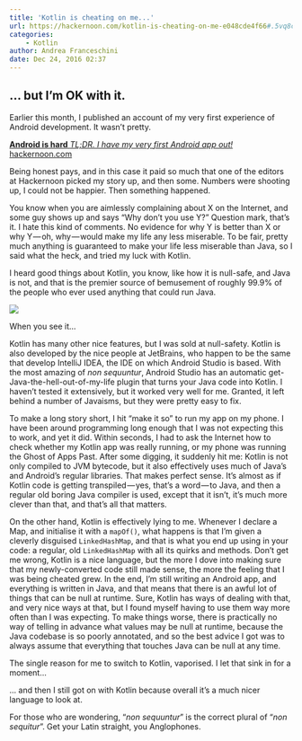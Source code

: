 ```yaml
---
title: 'Kotlin is cheating on me...'
url: https://hackernoon.com/kotlin-is-cheating-on-me-e048cde4f66#.5vq8chhbz
categories:
    - Kotlin
author: Andrea Franceschini
date: Dec 24, 2016 02:37
---
```

## ... but I’m OK with it.

Earlier this month, I published an account of my very first experience of Android development. It wasn’t pretty.

[**Android is hard** _TL;DR. I have my very first Android app out!_ hackernoon.com](https://hackernoon.com/android-is-hard-b7a5a5549655)

Being honest pays, and in this case it paid so much that one of the editors at Hackernoon picked my story up, and then some. Numbers were shooting up, I could not be happier. Then something happened.

You know when you are aimlessly complaining about X on the Internet, and some guy shows up and says “Why don’t you use Y?” Question mark, that’s it. I hate this kind of comments. No evidence for why Y is better than X or why Y — oh, why — would make my life any less miserable. To be fair, pretty much anything is guaranteed to make your life less miserable than Java, so I said what the heck, and tried my luck with Kotlin.

I heard good things about Kotlin, you know, like how it is null-safe, and Java is not, and that is the premier source of bemusement of roughly 99.9% of the people who ever used anything that could run Java.

![](https://cdn-images-1.medium.com/max/800/1*UzblnQYcfXEZlg37__zxWw.png)

When you see it...

Kotlin has many other nice features, but I was sold at null-safety. Kotlin is also developed by the nice people at JetBrains, who happen to be the same that develop IntelliJ IDEA, the IDE on which Android Studio is based. With the most amazing of _non sequuntur_, Android Studio has an automatic get-Java-the-hell-out-of-my-life plugin that turns your Java code into Kotlin. I haven’t tested it extensively, but it worked very well for me. Granted, it left behind a number of Javaisms, but they were pretty easy to fix.

To make a long story short, I hit “make it so” to run my app on my phone. I have been around programming long enough that I was not expecting this to work, and yet it did. Within seconds, I had to ask the Internet how to check whether my Kotlin app was really running, or my phone was running the Ghost of Apps Past. After some digging, it suddenly hit me: Kotlin is not only compiled to JVM bytecode, but it also effectively uses much of Java’s and Android’s regular libraries. That makes perfect sense. It’s almost as if Kotlin code is getting transpiled — yes, that’s a word — to Java, and then a regular old boring Java compiler is used, except that it isn’t, it’s much more clever than that, and that’s all that matters.

On the other hand, Kotlin is effectively lying to me. Whenever I declare a Map, and initialise it with a `mapOf()`, what happens is that I’m given a cleverly disguised `LinkedHashMap`, and that is what you end up using in your code: a regular, old `LinkedHashMap` with all its quirks and methods. Don’t get me wrong, Kotlin is a nice language, but the more I dove into making sure that my newly-converted code still made sense, the more the feeling that I was being cheated grew. In the end, I’m still writing an Android app, and everything is written in Java, and that means that there is an awful lot of things that can be null at runtime. Sure, Kotlin has ways of dealing with that, and very nice ways at that, but I found myself having to use them way more often than I was expecting. To make things worse, there is practically no way of telling in advance what values may be null at runtime, because the Java codebase is so poorly annotated, and so the best advice I got was to always assume that everything that touches Java can be null at any time.

The single reason for me to switch to Kotlin, vaporised. I let that sink in for a moment...

... and then I still got on with Kotlin because overall it’s a much nicer language to look at.

For those who are wondering, “_non sequuntur_” is the correct plural of “_non sequitur_”. Get your Latin straight, you Anglophones.
